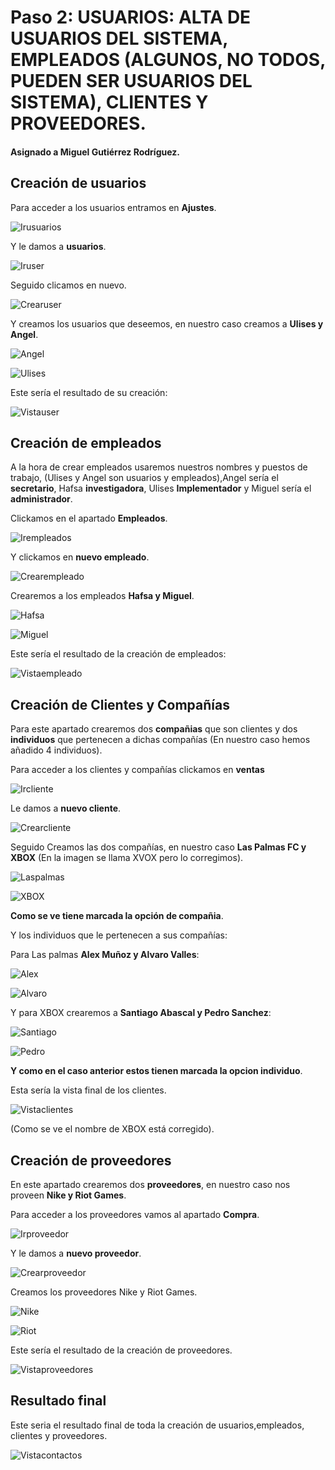# Paso 2: USUARIOS: ALTA DE USUARIOS DEL SISTEMA, EMPLEADOS (ALGUNOS, NO TODOS, PUEDEN SER USUARIOS DEL SISTEMA), CLIENTES Y PROVEEDORES.
#### Asignado a Miguel Gutiérrez Rodríguez.

## Creación de usuarios

Para acceder a los usuarios entramos en **Ajustes**.

![Irusuarios](./IMG/Irusuarios.png)

Y le damos a **usuarios**.

![Iruser](./IMG/Iruser.png)

Seguido clicamos en nuevo.

![Crearuser](./IMG/Crearuser.png)

Y creamos los usuarios que deseemos, en nuestro caso creamos a **Ulises y Angel**.

![Angel](./IMG/Angel.png)

![Ulises](./IMG/Ulises.png)

Este sería el resultado de su creación:

![Vistauser](./IMG/Vistausuarios.png)

## Creación de empleados

A la hora de crear empleados usaremos nuestros nombres y puestos de trabajo, (Ulises y Angel son usuarios y empleados),Angel sería el **secretario**, Hafsa **investigadora**, Ulises **Implementador** y Miguel sería el **administrador**.

Clickamos en el apartado **Empleados**.

![Irempleados](./IMG/Irempleado.png)

Y clickamos en **nuevo empleado**.

![Crearempleado](./IMG/Crearempleado.png)

Crearemos a los empleados **Hafsa y Miguel**.

![Hafsa](./IMG/Hafsa.png)

![Miguel](./IMG/Miguel.png)

Este sería el resultado de la creación de empleados:

![Vistaempleado](./IMG/Vistaempleados.png)

## Creación de Clientes y Compañías

Para este apartado crearemos dos **compañias** que son clientes y dos **individuos** que pertenecen a dichas compañías (En nuestro caso hemos añadido 4 individuos).

Para acceder a los clientes y compañías clickamos en **ventas**

![Ircliente](./IMG/Ircliente.png)

Le damos a **nuevo cliente**.

![Crearcliente](./IMG/Crearcliente.png)

Seguido Creamos las dos compañías, en nuestro caso **Las Palmas FC y XBOX** (En la imagen se llama XVOX pero lo corregimos).

![Laspalmas](./IMG/Laspalmas.png)

![XBOX](./IMG/Xbox.png)

**Como se ve tiene marcada la opción de compañia**.

Y los individuos que le pertenecen a sus compañías:

Para Las palmas **Alex Muñoz y Alvaro Valles**:

![Alex](./IMG/Alex.png)

![Alvaro](./IMG/Alvaro.png)

Y para XBOX crearemos a **Santiago Abascal y Pedro Sanchez**:

![Santiago](./IMG/Santiago.png)

![Pedro](./IMG/Pedro.png)

**Y como en el caso anterior estos tienen marcada la opcion individuo**.

Esta sería la vista final de los clientes.

![Vistaclientes](./IMG/Vistaclientes.png)

(Como se ve el nombre de XBOX está corregido).

## Creación de proveedores

En este apartado crearemos dos **proveedores**, en nuestro caso nos proveen **Nike y Riot Games**.

Para acceder a los proveedores vamos al apartado **Compra**.

![Irproveedor](./IMG/Irproveedor.png)

Y le damos a **nuevo proveedor**.

![Crearproveedor](./IMG/Crearproveedor.png)

Creamos los proveedores Nike y Riot Games.

![Nike](./IMG/Nike.png)

![Riot](./IMG/Riot.png)

Este sería el resultado de la creación de proveedores.

![Vistaproveedores](./IMG/Vistaproveedores.png)

## Resultado final

Este seria el resultado final de toda la creación de usuarios,empleados, clientes y proveedores.

![Vistacontactos](./IMG/Vistacontactos.png) 
